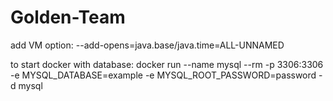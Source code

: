 # Golden-Team

add VM option: --add-opens=java.base/java.time=ALL-UNNAMED

to start docker with database: docker run --name mysql --rm -p 3306:3306 -e MYSQL_DATABASE=example -e MYSQL_ROOT_PASSWORD=password -d mysql